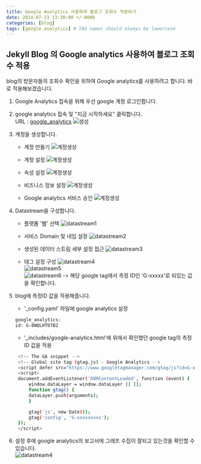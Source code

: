 ```yaml
---
title: Google Analytics 사용하여 블로그 조회수 적용하기
date: 2024-07-23 13:38:00 +/-0000
categories: [blog]
tags: [google analytics] # TAG names should always be lowercase
---
```


## Jekyll Blog 의 Google analytics 사용하여 블로그 조회수 적용

blog의 방문자들의 조회수 확인을 위하여 Google analytics를 사용하려고 합니다.
바로 적용해보겠습니다.

1. Google Analytics 접속을 위해 우선 google 계정 로그인합니다.
2. google analytics 접속 및 "지금 시작하세요" 클릭합니다.  
   URL : [google_analytics](https://marketingplatform.google.com/about/analytics/)
   ![생성](../assets/img/posts_img/github_blog/start.png)

3. 계정을 생성합니다.

   - 계정 만들기
     ![계정생성](../assets/img/posts_img/github_blog/계정생성.png)

   - 계정 설정
     ![계정생성](../assets/img/posts_img/github_blog/계정생성2.png)

   - 속성 설정
     ![계정생성](../assets/img/posts_img/github_blog/계정생성3.png)

   - 비즈니스 정보 설정
     ![계정생성](../assets/img/posts_img/github_blog/계정생성4.png)

   - Google analytics 서비스 승인
     ![계정생성](../assets/img/posts_img/github_blog/계정생성5.png)

4. Datastream을 구성합니다.

   - 플랫폼 '웹' 선택
     ![datastream1](../assets/img/posts_img/github_blog/datastream1.png)

   - 서비스 Domain 및 네임 설정
     ![datastream2](../assets/img/posts_img/github_blog/datastream2.png)

   - 생성된 데이터 스트림 세부 설정 접근
     ![datastream3](../assets/img/posts_img/github_blog/datastream3.png)

   - 태그 설정 구성
     ![datastream4](../assets/img/posts_img/github_blog/datastream4.png)  
     ![datastream5](../assets/img/posts_img/github_blog/datastream5.png)  
     ![datastream6](../assets/img/posts_img/github_blog/datastream6.png)
     -> 해당 google tag에서 측정 ID인 'G-xxxxx'로 되있는 값을 확인합니다.

5. blog에 측정ID 값을 적용해줍니다.

   - '\_config.yaml' 파일에 google analytics 설정

   ```bash
   google_analytics:
   id: G-8WQLHTD7B2
   ```

   - '\_includes/google-analytics.html'에 위에서 확인했던 google tag의 측정 ID 값을 적용

   ```bash
    <!-- The GA snippet -->
    <!-- Global site tag (gtag.js) - Google Analytics -->
    <script defer src="https://www.googletagmanager.com/gtag/js?id=G-xxxxxxxxxxx"></script>
    <script>
    document.addEventListener('DOMContentLoaded', function (event) {
        window.dataLayer = window.dataLayer || [];
        function gtag() {
        dataLayer.push(arguments);
        }

        gtag('js', new Date());
        gtag('config', 'G-xxxxxxxxx');
    });
    </script>
   ```

6. 설정 후에 google analytics의 보고서에 그래프 수집이 잘되고 있는것을 확인할 수 있습니다.  
   ![datastream4](../assets/img/posts_img/github_blog/google_analytics_보고서.png)
